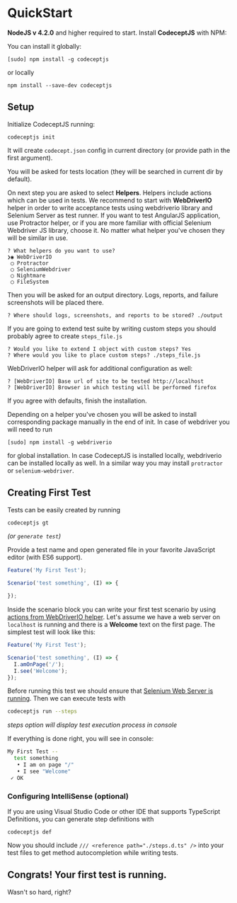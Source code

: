 # QuickStart

**NodeJS v 4.2.0** and higher required to start.
Install **CodeceptJS** with NPM:

You can install it globally:

```
[sudo] npm install -g codeceptjs
```

or locally

```
npm install --save-dev codeceptjs
```

## Setup

Initialize CodeceptJS running:

```
codeceptjs init
```

It will create `codecept.json` config in current directory (or provide path in the first argument).

You will be asked for tests location (they will be searched in current dir by default).

On next step you are asked to select **Helpers**. Helpers include actions which can be used in tests.
We recommend to start with **WebDriverIO** helper in order to write acceptance tests using webdriverio library and Selenium Server as test runner.
If you want to test AngularJS application, use Protractor helper, or if you are more familiar with official Selenium Webdriver JS library, choose it.
No matter what helper you've chosen they will be similar in use.

```
? What helpers do you want to use?
❯◉ WebDriverIO
 ◯ Protractor
 ◯ SeleniumWebdriver
 ◯ Nightmare
 ◯ FileSystem
```

Then you will be asked for an output directory. Logs, reports, and failure screenshots will be placed there.

```
? Where should logs, screenshots, and reports to be stored? ./output
```

If you are going to extend test suite by writing custom steps you should probably agree to create `steps_file.js`

```
? Would you like to extend I object with custom steps? Yes
? Where would you like to place custom steps? ./steps_file.js
```

WebDriverIO helper will ask for additional configuration as well:

```
? [WebDriverIO] Base url of site to be tested http://localhost
? [WebDriverIO] Browser in which testing will be performed firefox
```

If you agree with defaults, finish the installation.

Depending on a helper you've chosen you will be asked to install corresponding package manually in the end of init.
In case of webdriver you will need to run

```
[sudo] npm install -g webdriverio
```

for global installation. In case CodeceptJS is installed locally, webdriverio can be installed locally as well.
In a similar way you may install `protractor` or `selenium-webdriver`.

## Creating First Test

Tests can be easily created by running

```bash
codeceptjs gt
```

*(or `generate test`)*

Provide a test name and open generated file in your favorite JavaScript editor (with ES6 support).

```js
Feature('My First Test');

Scenario('test something', (I) => {

});
```

Inside the scenario block you can write your first test scenario by using [actions from WebDriverIO helper](http://codecept.io/helpers/WebDriverIO/). Let's assume we have a web server on `localhost` is running and there is a **Welcome** text on the first page. The simplest test will look like this:

```js
Feature('My First Test');

Scenario('test something', (I) => {
  I.amOnPage('/');
  I.see('Welcome');
});
```

Before running this test we should ensure that [Selenium Web Server is running](http://codecept.io/helpers/WebDriverIO/#selenium-installation). Then we can execute tests with

```bash
codeceptjs run --steps
```

*steps option will display test execution process in console*

If everything is done right, you will see in console:

```bash
My First Test --
  test something
   • I am on page "/"
   • I see "Welcome"
 ✓ OK
```

### Configuring IntelliSense (optional)

If you are using Visual Studio Code or other IDE that supports TypeScript Definitions,
you can generate step definitions with

```
codeceptjs def
```

Now you should include `/// <reference path="./steps.d.ts" />` into your test files to get
method autocompletion while writing tests.

## Congrats! Your first test is running.

Wasn't so hard, right?
